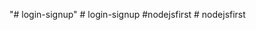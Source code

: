 "# login-signup" 
#   l o g i n - s i g n u p  
 # n o d e j s f i r s t  
 #   n o d e j s f i r s t  
 